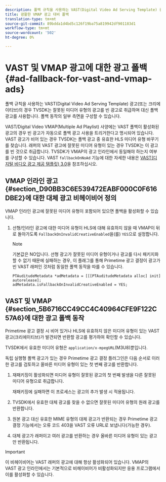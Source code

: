 ```yaml
---
description: 폴백 규칙을 사용하는 VAST(Digital Video Ad Serving Template) 광고(또는 크리에이티브)의 경우 TVSDK는 잘못된 미디어 유형의 광고를 빈 광고로 취급하며 대신 폴백 광고를 사용합니다. 폴백 동작의 일부 측면을 구성할 수 있습니다.
title: 광활한 VMAP 광고 대비 폴백
translation-type: tm+mt
source-git-commit: 89bdda1d4bd5c126f19ba75a819942df901183d1
workflow-type: tm+mt
source-wordcount: '502'
ht-degree: 0%

---
```



# VAST 및 VMAP 광고에 대한 광고 폴백 {#ad-fallback-for-vast-and-vmap-ads}

폴백 규칙을 사용하는 VAST(Digital Video Ad Serving Template) 광고(또는 크리에이티브)의 경우 TVSDK는 잘못된 미디어 유형의 광고를 빈 광고로 취급하며 대신 폴백 광고를 사용합니다. 폴백 동작의 일부 측면을 구성할 수 있습니다.

VAST/Digital Video VMAP(Multiple Ad Playlist) 사양에는 VAST 폴백이 활성화된 광고의 경우 빈 광고가 자동으로 폴백 광고 사용을 트리거한다고 명시되어 있습니다. VAST 광고가 비어 있는 경우 TVSDK는 폴백 광고 중 유효한 HLS 미디어 유형 바꾸기를 찾습니다. 래퍼의 VAST 광고에 잘못된 미디어 유형이 있는 경우 TVSDK는 이 광고를 빈 것으로 취급합니다. TVSDK가 VMAP의 광고 인라인에서 동일해야 하는지 여부를 구성할 수 있습니다. VAST `fallbackOnNoAd` 기능에 대한 자세한 내용은 [VAST(디지털 비디오 광고 제공 템플릿) 3.0](https://www.iab.net/guidelines/508676/digitalvideo/vsuite/vast)을 참조하십시오.

## VMAP 인라인 광고 {#section_D90BB3C6E539472EABF000C0F616DBE2}에 대한 대체 광고 비헤이비어 정의

VMAP 인라인 광고에 잘못된 미디어 유형이 포함되어 있으면 폴백을 활성화할 수 있습니다.

1. 선형/인라인 광고에 대한 미디어 유형이 HLS에 대해 유효하지 않을 때 VMAP이 뒤로 돌아가도록 `FallbackOnInvalidCreativeEnabled`을(를) `YES`으로 설정합니다.

   >[!NOTE]
   >
   >기본값은 NO입니다. 선형 광고가 잘못된 미디어 유형이거나 광고를 다시 패키지화할 수 없기 때문에 실패하는 경우, 이 플래그를 통해 Primetime 광고 결정이 광고가 빈 VAST 래퍼인 것처럼 동일한 폴백 동작을 따를 수 있습니다.

   ```
   PTAuditudeMetadata *adMetadata = [[[PTAuditudeMetadata alloc] init] autorelease]; 
   adMetadata.isFallbackOnInvalidCreativeEnabled = YES;
   ```

## VAST 및 VMAP {#section_5B6716CC49CC4C40964CFE9F122C57A6}에 대한 광고 폴백 동작

Primetime 광고 결정 시 비어 있거나 HLS에 유효하지 않은 미디어 유형이 있는 VAST 광고(크리에이티브)가 발견되면 반환할 광고를 평가하여 확인할 수 있습니다.

TVSDK에서 유효한 미디어 유형은 `application/x-mpegURL`(M3U8)뿐입니다.

독립 실행형 폴백 광고가 있는 경우 Primetime 광고 결정 플러그인은 다음 순서로 이러한 광고를 검토하고 올바른 미디어 유형이 있는 첫 번째 광고를 반환합니다.

1. 재패키징이 활성화되면 미디어 유형이 잘못된 광고의 첫 번째 발생을 다른 잘못된 미디어 유형으로 취급합니다.

   재패키징에 실패하면 이 프로세스는 광고의 추가 발생 시 적용됩니다.
1. TVSDK에서 유효한 대체 광고를 찾을 수 없으면 잘못된 미디어 유형의 원래 광고를 반환합니다.
1. 원본 광고 대신 유효한 MIME 유형의 대체 광고가 반환되는 경우 Primetime 광고 결정 기능에서는 오류 코드 403을 VAST 오류 URL로 보냅니다(가능한 경우).
1. 대체 광고가 래퍼이고 여러 광고를 반환하는 경우 올바른 미디어 유형이 있는 광고만 반환됩니다.

>[!IMPORTANT]
>
>이 비헤이비어는 VAST 래퍼의 광고에 대해 항상 활성화되어 있습니다. VMAP의 VAST 광고 인라인에서는 기본적으로 비헤이비어가 비활성화되지만 응용 프로그램에서 이를 활성화할 수 있습니다.

